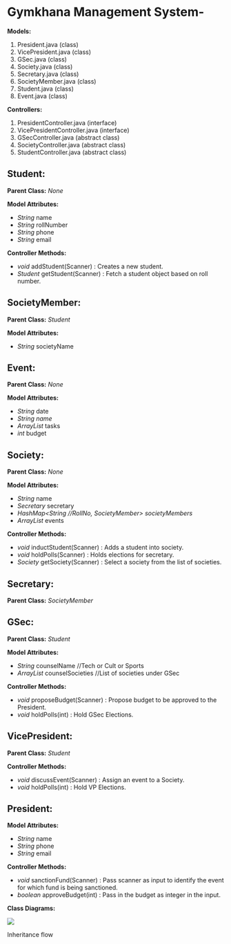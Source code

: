 ﻿# Gymkhana Management System-

**Models:**

1. President.java (class)
1. VicePresident.java (class)
1. GSec.java (class)
1. Society.java (class)
1. Secretary.java (class)
1. SocietyMember.java (class)
1. Student.java (class)
1. Event.java (class)

**Controllers:**

1. PresidentController.java (interface)
1. VicePresidentController.java (interface)
1. GSecController.java (abstract class)
1. SocietyController.java (abstract class)
1. StudentController.java (abstract class)

## Student:

**Parent Class:** _None_

**Model Attributes:**

- _String_ name
- _String_ rollNumber
- _String_ phone
- _String_ email

**Controller Methods:**

- _void_ addStudent(Scanner) : Creates a new student.
- _Student_ getStudent(Scanner) : Fetch a student object based on roll number.

## SocietyMember:

**Parent Class:** _Student_

**Model Attributes:**

- _String_ societyName

## Event:

**Parent Class:** _None_

**Model Attributes:**

- _String_ date
- _String name_
- _ArrayList<String>_ tasks
- _int_ budget

## Society:

**Parent Class:** _None_

**Model Attributes:**

- _String_ name
- _Secretary_ secretary
- _HashMap<String //RollNo, SocietyMember> societyMembers_
- _ArrayList<Event>_ events

**Controller Methods:**

- _void_ inductStudent(Scanner) : Adds a student into society.
- _void_ holdPolls(Scanner) : Holds elections for secretary.
- _Society_ getSociety(Scanner) : Select a society from the list of societies.

## Secretary:

**Parent Class:** _SocietyMember_

## GSec:

**Parent Class:** _Student_

**Model Attributes:**

- _String_ counselName //Tech or Cult or Sports
- _ArrayList<Society>_ counselSocieties //List of societies under GSec

**Controller Methods:**

- _void_ proposeBudget(Scanner) : Propose budget to be approved to the President.
- _void_ holdPolls(int) : Hold GSec Elections.

## VicePresident:

**Parent Class:** _Student_

**Controller Methods:**

- _void_ discussEvent(Scanner) : Assign an event to a Society.
- _void_ holdPolls(int) : Hold VP Elections.

## President:

**Model Attributes:**

- _String_ name
- _String_ phone
- _String_ email

**Controller Methods:**

- _void_ sanctionFund(Scanner) : Pass scanner as input to identify the event for which fund is being sanctioned.
- _boolean_ approveBudget(int) : Pass in the budget as integer in the input.

**Class Diagrams:**

![](public/Aspose.Words.e0235046-954e-43f0-a6a3-02ce1941d1d6.001.png)

Inheritance flow

